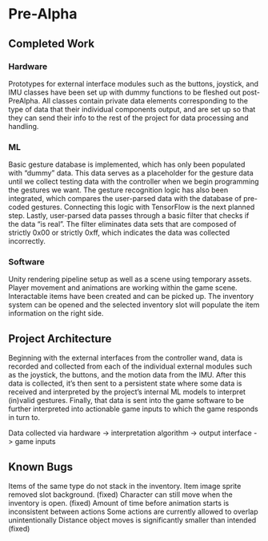 # Pre-Alpha 

## Completed Work
### Hardware
Prototypes for external interface modules such as the buttons, joystick, and IMU classes have been set up with dummy functions to be fleshed out post-PreAlpha. All classes contain private data elements corresponding to the type of data that their individual components output, and are set up so that they can send their info to the rest of the project for data processing and handling.

### ML
Basic gesture database is implemented, which has only been populated with “dummy” data. This data serves as a placeholder for the gesture data until we collect testing data with the controller when we begin programming the gestures we want. The gesture recognition logic has also been integrated, which compares the user-parsed data with the database of pre-coded gestures. Connecting this logic with TensorFlow is the next planned step. Lastly, user-parsed data passes through a basic filter that checks if the data “is real”. The filter eliminates data sets that are composed of strictly 0x00 or strictly 0xff, which indicates the data was collected incorrectly.

### Software
Unity rendering pipeline setup as well as a scene using temporary assets. Player movement and animations are working within the game scene. Interactable items have been created and can be picked up. The inventory system can be opened and the selected inventory slot will populate the item information on the right side.

## Project Architecture
Beginning with the external interfaces from the controller wand, data is recorded and collected from each of the individual external modules such as the joystick, the buttons, and the motion data from the IMU. After this data is collected, it’s then sent to a persistent state where some data is received and interpreted by the project’s internal ML models to interpret (in)valid gestures. Finally, that data is sent into the game software to be further interpreted into actionable game inputs to which the game responds in turn to.

Data collected via hardware -> interpretation algorithm -> output interface -> game inputs

## Known Bugs
Items of the same type do not stack in the inventory.
Item image sprite removed slot background. (fixed)
Character can still move when the inventory is open. (fixed)
Amount of time before animation starts is inconsistent between actions
Some actions are currently allowed to overlap unintentionally 
Distance object moves is significantly smaller than intended (fixed) 
